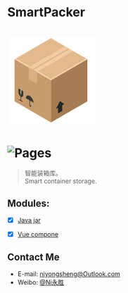 # SmartPacker
![(logo)](./logo.png)
===
![Pages](https://img.shields.io/badge/Developing-0.0.1-brightgreen.svg?style=flat-square)
===

> 智能装箱库。<br>
> Smart container storage.


## Modules:
- [x] [Java jar]()
- [x] [Vue compone]()


## Contact Me
* E-mail: niyongsheng@Outlook.com
* Weibo: [@Ni永胜](https://weibo.com/u/7317805089)

